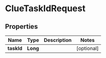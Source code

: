 

# ClueTaskIdRequest


## Properties

Name | Type | Description | Notes
------------ | ------------- | ------------- | -------------
**taskId** | **Long** |  |  [optional]



